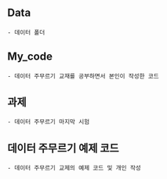 ## Data 
    - 데이터 폴더
    
## My_code
    - 데이터 주무르기 교재를 공부하면서 본인이 작성한 코드
    
## 과제 
    - 데이터 주무르기 마지막 시험
    
## 데이터 주무르기 예제 코드
    - 데이터 주무르기 교제의 예제 코드 및 개인 작성 
